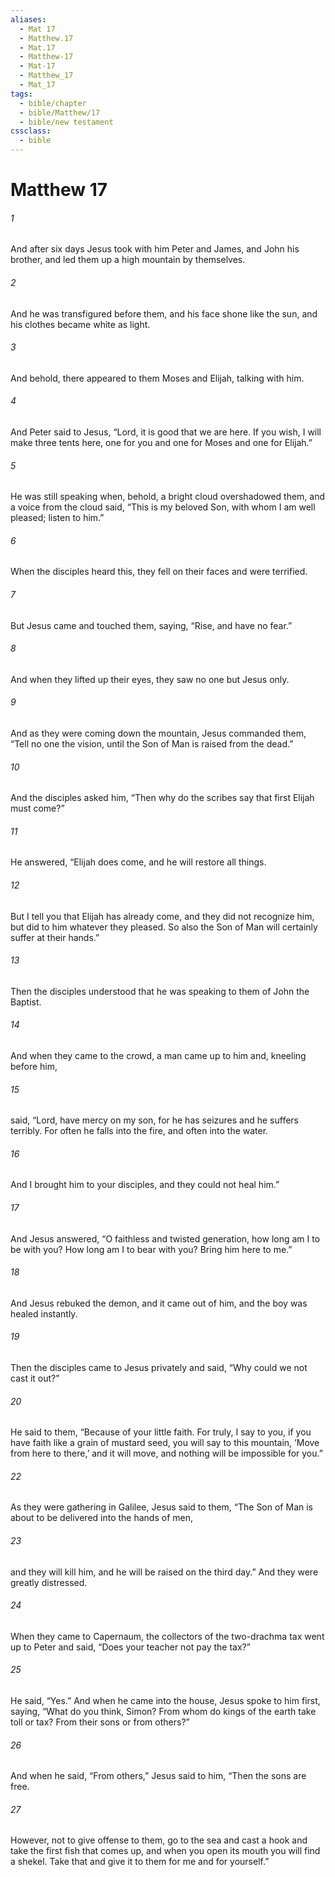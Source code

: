 ```yaml
---
aliases:
  - Mat 17
  - Matthew.17
  - Mat.17
  - Matthew-17
  - Mat-17
  - Matthew_17
  - Mat_17
tags:
  - bible/chapter
  - bible/Matthew/17
  - bible/new testament
cssclass:
  - bible
---
```


# Matthew 17

###### 1
And after six days Jesus took with him Peter and James, and John his brother, and led them up a high mountain by themselves.
###### 2
And he was transfigured before them, and his face shone like the sun, and his clothes became white as light.
###### 3
And behold, there appeared to them Moses and Elijah, talking with him.
###### 4
And Peter said to Jesus, “Lord, it is good that we are here. If you wish, I will make three tents here, one for you and one for Moses and one for Elijah.”
###### 5
He was still speaking when, behold, a bright cloud overshadowed them, and a voice from the cloud said, “This is my beloved Son, with whom I am well pleased; listen to him.”
###### 6
When the disciples heard this, they fell on their faces and were terrified.
###### 7
But Jesus came and touched them, saying, “Rise, and have no fear.”
###### 8
And when they lifted up their eyes, they saw no one but Jesus only.
###### 9
And as they were coming down the mountain, Jesus commanded them, “Tell no one the vision, until the Son of Man is raised from the dead.”
###### 10
And the disciples asked him, “Then why do the scribes say that first Elijah must come?”
###### 11
He answered, “Elijah does come, and he will restore all things.
###### 12
But I tell you that Elijah has already come, and they did not recognize him, but did to him whatever they pleased. So also the Son of Man will certainly suffer at their hands.”
###### 13
Then the disciples understood that he was speaking to them of John the Baptist.
###### 14
And when they came to the crowd, a man came up to him and, kneeling before him,
###### 15
said, “Lord, have mercy on my son, for he has seizures and he suffers terribly. For often he falls into the fire, and often into the water.
###### 16
And I brought him to your disciples, and they could not heal him.”
###### 17
And Jesus answered, “O faithless and twisted generation, how long am I to be with you? How long am I to bear with you? Bring him here to me.”
###### 18
And Jesus rebuked the demon, and it came out of him, and the boy was healed instantly.
###### 19
Then the disciples came to Jesus privately and said, “Why could we not cast it out?”
###### 20
He said to them, “Because of your little faith. For truly, I say to you, if you have faith like a grain of mustard seed, you will say to this mountain, ‘Move from here to there,’ and it will move, and nothing will be impossible for you.”
###### 22
As they were gathering in Galilee, Jesus said to them, “The Son of Man is about to be delivered into the hands of men,
###### 23
and they will kill him, and he will be raised on the third day.” And they were greatly distressed.
###### 24
When they came to Capernaum, the collectors of the two-drachma tax went up to Peter and said, “Does your teacher not pay the tax?”
###### 25
He said, “Yes.” And when he came into the house, Jesus spoke to him first, saying, “What do you think, Simon? From whom do kings of the earth take toll or tax? From their sons or from others?”
###### 26
And when he said, “From others,” Jesus said to him, “Then the sons are free.
###### 27
However, not to give offense to them, go to the sea and cast a hook and take the first fish that comes up, and when you open its mouth you will find a shekel. Take that and give it to them for me and for yourself.”


